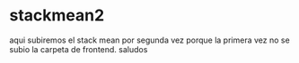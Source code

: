# stackmean2
aqui subiremos el stack mean por segunda vez porque la primera vez no se subio la carpeta de frontend. saludos
